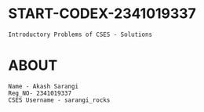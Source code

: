 # START-CODEX-2341019337
    
    Introductory Problems of CSES - Solutions

# ABOUT

    Name - Akash Sarangi
    Reg_NO- 2341019337
    CSES Username - sarangi_rocks

